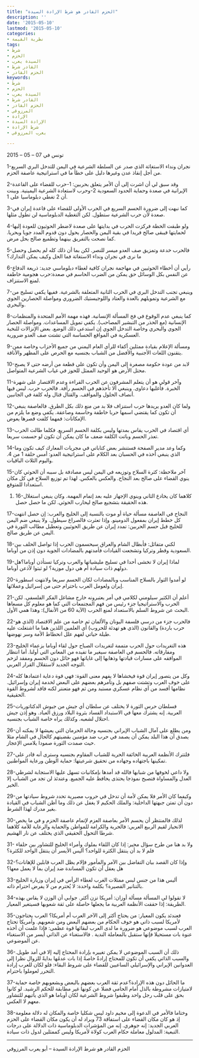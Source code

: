 ```yaml
---
title: "الحزم القادر هو شرط الإرادة السيدة"
description: ''
date: '2015-05-10'
lastmod: '2015-05-10'
categories:
- نظرية القيمة
tags:
- شرط
- الحزم
- السيدة يعرب
- القادر شرط
- الحزم القادر
keywords:
- شرط
- الحزم
- السيدة يعرب
- القادر شرط
- الحزم القادر
- المرزوقي
- الإرادة
- الإرادة السيدة
- شرط الإرادة
- يعرب المرزوقي

---
```

تونس في 07 – 05 – 2015

1-نجران ونداء الاستغاثة الذي صدر عن السلطة الشرعية في اليمن للتدخل البري السريع من أجل إنقاذ عدن وغيرها دليل على خطأ ما في استراتيجية عاصفة الحزم.

2-وقد سبق لي أن اشرت إلى أن الأمر يتعلق بحربين: 1-حرب للقضاء على القاعدة الإيرانية في صعدة وحماية الحدود السعودية 2-وحرب لاستعادة الشرعية اليمينية. وبينت أن 2 تغطي دبلوماسيا على 1.

3-كما نبهت إلى ضرورة الحسم السريع في الحرب الأولى للقضاء على قاعدة إيران في صعدة لأن حرب الشرعية ستطول. لكن التغطية الدبلوماسية لن تطول مثلها.

4-ولو طبقت الخطة فركزت الحرب في بدايتها على صعدة لاضطر الحوثيون للعودة إليها لحمايتها فيبقى صالح فريدا في بقية اليمن والحصار يحول دون قدوم المدد جويا وبحريا. كما نصحت بالتفريق بينهما وتطميع صالح بحل مرض.

5-فالحرب خدعة وتمزيق صف العدو ميسر للنصر. لكن بما أن ذلك كله لم يحصل وحصل ما نرى في نجران ونداء الاستغاثة فما الحل وكيف يمكن التدارك؟

6-رأيي أن أخطاء الحوثيين في مهاجمة نجران كافية لغطاء دبلوماسي جديد: ذريعة الدفاع عن النفس بكل الوسائل حق يمكن من الضرب الحاسم في صعدة:حرب هجومية خاطفة لمنع الاستنزاف.

7-وينبغي تجنب التدخل البري في الحرب الثانية المتعلقة بالشرعية. ففيها يكفي تسليح من مع الشرعية وتمويلهم بالعدة والعتاد واللوجيستيك الضروري ومواصلة الحصارين الجوي والبحري.

8-كما ينبغي عدم الوقوع في فخ المسألة الإنسانية. فهذه مهمة الأمم المتحدة والمنظمات الإنسانية (مع الحذر من التبشير المصاحب). يكفي تمويل المساعدات. ومواصلة الحصار الجوي والبحري وخاصة التدخل الجوي إن استدعى ذلك الوضع. بعض الإنزالات للنخبة العسكرية في المواقع الحساسة التي تشتت صف العدو ضرورية.

9-ومسألة الإعلام بقيادة ممثلين أكفاء للرأي العام اليمني من جميع الأحزاب وخاصة ممن يتقنون اللغات الأجنبية والأفضل من الشباب بجنسيه مع الحرص على المظهر والأناقة.

10-لابد من عودة حكومة مصغرة إلى اليمن وأن تكون على قطعة من أرضه حتى لا يصبح محتل الأرض هو الوحيد الممثل للحوز في غياب الشرعية المتواصل.

11-وآخر قولي هو أن يتعلم المشرفون عن الحرب القراءة وعدم الاقتصار على شهرة الخبرة. فأغلبها دعاوى. وينبغي ألا تأخذهم في الحسم رأفة. فالحرب حرب. ليس فيها أنصاف الحلول والمواقف. والقتال قتال وله كلفة في الجانبين.

12-ولما كان العدو يريدها حرب استنزاف فلا بد من منع ذلك بكل الطرق. فالعاصفة ينبغي أن تكون كما يقتضي اسمها حربا خاطفة وحاسمة وصاعقة. يكفي وضع ما يلزم من الإمكانات: فمهما كلفت قصرها يعوض.

13-أي اقتصاد في الحرب يقاس بمدتها وليس بكلفة الحسم السريع. فكلما طالت الحرب تعذر الحسم وباتت الكلفة ضعف ما كان يمكن أن تكون لو حسمت سريعا.

14-وكما وعد مدير الصفحة فستنشر بعض كتاباتي في مجريات المعارك كيف تكون وما الذي ينبغي أخذه في الحسبان بعد الكلام على استراتيجية العدو: أمس حلقة 1 من 4. واليوم الثلاث الباقيات.

15-آخر ملاحظة: كثرة السلاح وتوزيعه في اليمن ليس مصادفة بل سببه أن الحوثي كان ينوي القضاء على صالح بعد النجاح. والعكس بالعكس. لهذا تم توزيع السلاح في كل مكان استعدادا للمتوقع.

1. 16-كلاهما كان يخادع الثاني وينوي الإجهاز عليه بعد إتمام المهمة. وكان ينبغي استغلال هذه الحقيقة بتشجيع صالح ليحارب الحوثي. لكن ما حصل حصل.

17-النجاح في العاصفة مسألة حياة أو موت بالنسبة إلى الخليج والعرب: إن حصل انتهت كل خطط إيران بمفعول الدومينو. وإذا تعثرت فالصراع سيطول. ولا ينبغي ضم اليمن للخليج قبل حسم الحربين: تمدد إيران عن طريق الحوثيين وتعطيل مطالب الثورة في اليمن عن طريق صالح.

18-لكني متفائل: فأبطال الشام والعراق سيحسمون الحرب إذا تواصل الحلف بين السعودية وقطر وتركيا وتشجعت القيادات فأمدتهم بالمضادات الجوية دون إذن من أوباما.

19-لماذا إيران لا تخشى أحدا في تسليح مليشياتها والعرب وتركيا تستأذن أوباما؟هل دولهم ذات سيادة أم هي دول موزية؟ لو ثبتوا لأذعن أوباما.

20-لو أمدوا الثوار بالسلاح المناسب وبالمضادات لكان الحسم سريعا ولانتهت اسطورة إيران ولعومل العرب باحترام حتى من إسرائيل وعملائها.

21-أعلم أن الكثير سيلومني لكلامي في أمر يعتبرونه خارج مشاغل الفكر الفلسفي. لكن الحرب والاستراتيجيا جزء رئيس من فهم المجتمعات التي كما هو معلوم كل مسعاها البحث عن شروط السلم بالاستعداد لمنع الحرب (الآية 60 من الأنفال): وهذا همي الأول.

22-فالحرب جزء من درسي فلسفة اليونان والألمان ثم خاصة من علم الاقتصاد (الذي هو حرب باردة) والقانون (الذي هو تهدئة للحروب) أي العلمين اللذين هما ما اشتغلت عليه طيلة حياتي لفهم علل انحطاط الأمة وسر نهوضها.

23-هذه التغريدات حول الحرب متممة لتغريدات الصباح حول لقاء أوباما بزعماء الخليج ومفارقاته. فالحسم في العاصفة سيغير ما تفيده من المعاني التي أولنا. أما انتظار الموافقه على مسارات قيادتها وذهابها إلى غاياتها فهو حائل دون الحسم ومفقد لزخم التوجه الجديد لاستقلال القرار العربي.

24-وكل من يتصور إيران قوة فيخشاها لا يفهم معنى القوة: فهي قوة دعاية اعتمادها كله على خوف العرب وتشتت صفهم بل وتآمرهم بعضهم على البعض لخدمة إيران وإسرائيل. نظامها أفسد من أي نظام عسكري مستبد ومن ثم فهو متعنتر لكنه فاقد لشروط القوة الحقيقية.

25-فسلطان حرس الثورة لا يختلف عن سلطان أي جيش من جيوش الدكتاتوريات العربية. إنه يشترك معها في الاستبداد الفساد بثروة البلاد ورزق العباد. وهو إذن جيش احتلال لشعبه. وكذلك يراه خاصة الشباب بجنسيه.

26-ومن يطلع على آمال الشباب الإيراني بجنسيه وحالة الحرمان التي يعيشها لا يمكنه أن يصدق أن هذا البلد يمكن أن يصمد في حرب ضد مؤمنين بقضيتهم كالحال في الشام مثلا حيث صمدت الثورة صمودا يلامس الإعجاز.

27-فلتترك الأنظمة العربية الخائفة الحرية للشباب المقاوم بجنسيه وسترى أنه قادر على تمكينها باجتهاده وجهاده من تحقيق شرعيتها: حماية الوطن ورعاية المواطنين.

28-ولا داعي لخوفها من شبابها فالله قد أمدها بإمكانيات تسهل عليها الاستجابة لشرطي العدل والمساواة فتصبح نموذجا يحتذى يحافظ عليه الجميع. وعندئذ لن تجد من الشباب إلا الخير.

29-وكيفما كان الأمر فلا يمكن لأمة أن تدخل في حروب مصيرية تحدد شروط سيادتها من دون أن تمتن جبهتها الداخلية: والملك الحكيم لا يغفل عن ذلك وما أظن الشباب في القيادة بغير مدرك لهذا الشرط.

30-لذلك فالمنتظر أن يحسم الأمر بعاصفة العزم لإتمام عاصفة الحزم و في ما يخص الانحياز لقيم الربيع العربي: فالحرية والكرامة للمواطن والحماية والرعاية للأمة كلاهما شرطا التحول الحقيقي الذي يختلف عن نار الهشيم.

31- ولا بد هنا من طرح سؤال محير: إذا كان اللقاء بملوك وأمراء الخليج للتشاور بين حلفاء فلم لا بد أن ينتقل الكثرة للواحد؟ أليس الأيسر أن ينتقل الواحد للكثرة؟

32-وإذا كان القصد بيان التفاضل بين الآمر والمأمور فإلام يظل العرب قابلين للإهانات؟ هل يعقل أن تكون المساندة ضد إيران بما لا يعمل معها؟

33-أليس هذا من جنس لبس ممثلات الغرب لغطاء الرأس في إيران وزيارة الخليج بالتنانير القصيرة؟ بكلمة واحدة: لا يُحترم من لا يفرض احترام ذاته.

34-لا تقولوا لي المسألة مسألة أوزان: أمريكا تزن أكثر. جوابي أن الوزن لا يقاس بهذه الطريقة: إذا حققت الأنظمة العربية ما يجعلها حاصلة على ثقة شعوبها فسيتغير المعيار.

35-فعندئد يكون المعيار: من يحتاج أكثر إلى الآخر العرب أم أمريكا؟ العرب يحتاجون لأمريكا لسبب ذاتي هو خوف الحكام من بعضهم البعض ومن شعوبهم. وأمريكا تحتاج العرب لسبب موضوعي هو ضرورة ما لدى العرب لبقائها قوة عظمى: فإذا علمت أن أخذه عنوة بات مستحيلا فإنها ستقبل بالمعاملة الندية . فالاستغناء عن الذاتي أيسر من الاستغناء عن الموضوعي.

36-ذلك أن السبب الموضوعي لا يمكن تغييره بإرادة المحتاج إليه إلا في أمد طويل. والسبب الذاتي يكفي أن تكون للمحتاج إرادةٌ خاصةً إذا بات عدمُها بدايةً للزوال نظرا إلى العدوانين الإيراني والإسرائيلي الساعيين للقضاء على شروط البقاء: فلو لكان للعرب إرادة التحرر لعوملوا باحترام.

37-ما الحائل دون هذه الإرادة؟عدم ثقة العرب بعضهم بالبعض وبشعوبهم خاصة حماية لامتيازات مشروطة بالذل أمام الحامي فضلا عن كونها غير مطابقة للحكم الرشيد. لو كانوا بحق على قلب رجل واحد وطبقوا شروط الشرعية لكان أوباما هو الذي يأتيهم للتشاور معهم لا العكس.

38-وختاما فالأمر في الدعوة إلى مخيم داود ليس شكليا خاصة والمكان له دلالة معلومة إذ هو كان مكان القضاء على استفاقة 73 ويراد له أن يكون مكان القضاء على الحزم العربي الجديد: إنه جوهري. إنه من المؤشرات الدبلوماسية ذات الدلالة على درجات التبعية: المدلول معاملة حكام العرب كولاة لأمريكا وليس كممثلين لدول ذات سيادة.

---

الحزم القادر هو شرط الإرادة السيدة – أبو يعرب المرزوقي

###